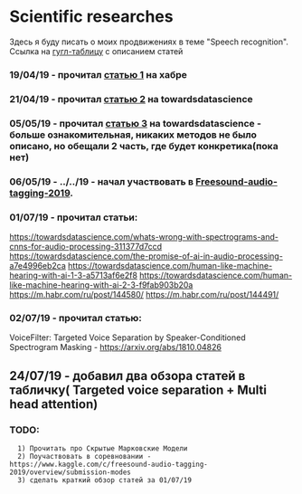 # Scientific researches
Здесь я буду писать о моих продвижениях в теме "Speech recognition".
Ссылка на [гугл-таблицу](https://docs.google.com/spreadsheets/d/1rFv8BecwJ_TwTR5gNuPmNbKJjQrw-FQ7MnWDofIi3zQ/edit?usp=sharing) с описанием статей

### 19/04/19 - прочитал [статью 1](https://habr.com/ru/post/226143/) на хабре
### 21/04/19 - прочитал [статью 2](https://towardsdatascience.com/ok-google-how-to-do-speech-recognition-f77b5d7cbe0b) на towardsdatascience
### 05/05/19 - прочитал [статью 3](https://towardsdatascience.com/speech-recognition-is-hard-part-1-258e813b6eb7) на towardsdatascience - больше ознакомительная, никаких методов не было описано, но обещали 2 часть, где будет конкретика(пока нет)
### 06/05/19 - ../../19 - начал участвовать в [Freesound-audio-tagging-2019](https://www.kaggle.com/c/freesound-audio-tagging-2019/overview/submission-modes).
### 01/07/19 - прочитал статьи:
https://towardsdatascience.com/whats-wrong-with-spectrograms-and-cnns-for-audio-processing-311377d7ccd
https://towardsdatascience.com/the-promise-of-ai-in-audio-processing-a7e4996eb2ca
https://towardsdatascience.com/human-like-machine-hearing-with-ai-1-3-a5713af6e2f8
https://towardsdatascience.com/human-like-machine-hearing-with-ai-2-3-f9fab903b20a
https://m.habr.com/ru/post/144580/
https://m.habr.com/ru/post/144491/
### 02/07/19 - прочитал статью: 
VoiceFilter: Targeted Voice Separation by Speaker-Conditioned Spectrogram Masking - https://arxiv.org/abs/1810.04826

## 24/07/19 - добавил два обзора статей в табличку( Targeted voice separation + Multi head attention)
### TODO: 
      1) Прочитать про Скрытые Марковские Модели
      2) Поучаствовать в соревновании - https://www.kaggle.com/c/freesound-audio-tagging-2019/overview/submission-modes
      3) сделать краткий обзор статей за 01/07/19
